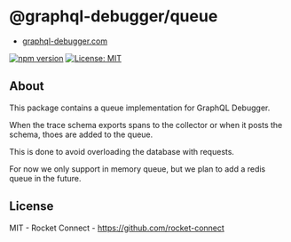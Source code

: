 # @graphql-debugger/queue

- [graphql-debugger.com](http://www.graphql-debugger.com)

[![npm version](https://badge.fury.io/js/@graphql-debugger%2Fqueue.svg)](https://badge.fury.io/js/@graphql-debugger%2Fqueue) [![License: MIT](https://img.shields.io/badge/License-MIT-yellow.svg)](https://opensource.org/licenses/MIT)

## About

This package contains a queue implementation for GraphQL Debugger.

When the trace schema exports spans to the collector or when it posts the schema, thoes are added to the queue.

This is done to avoid overloading the database with requests.

For now we only support in memory queue, but we plan to add a redis queue in the future.

## License

MIT - Rocket Connect - https://github.com/rocket-connect
